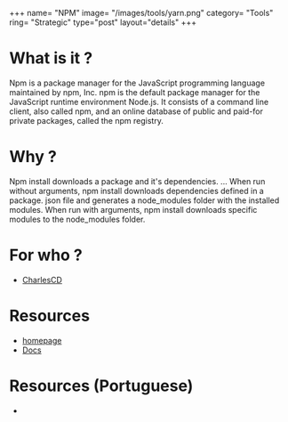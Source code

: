 +++
name= "NPM"
image= "/images/tools/yarn.png"
category= "Tools"
ring= "Strategic"
type="post"
layout="details"
+++

# What is it ?

Npm is a package manager for the JavaScript programming language maintained by npm, Inc. npm is the default package manager for the JavaScript runtime environment Node.js. It consists of a command line client, also called npm, and an online database of public and paid-for private packages, called the npm registry. 

# Why ?

Npm install downloads a package and it's dependencies. ... When run without arguments, npm install downloads dependencies defined in a package. json file and generates a node_modules folder with the installed modules. When run with arguments, npm install downloads specific modules to the node_modules folder.

# For who ?
* [CharlesCD](https://charlescd.io/)

# Resources
* [homepage](https://www.npmjs.com/)
* [Docs](https://docs.npmjs.com/)

# Resources (Portuguese)
* []()
